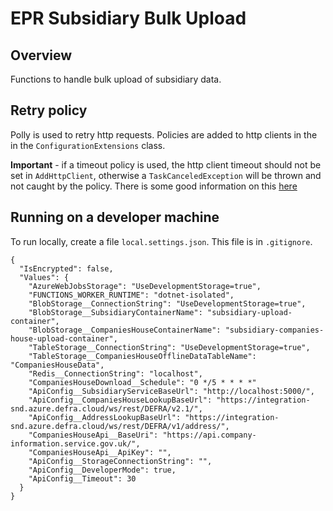 # EPR Subsidiary Bulk Upload

## Overview

Functions to handle bulk upload of subsidiary data.


## Retry policy

Polly is used to retry http requests. Policies are added to http clients in the in the `ConfigurationExtensions` class.

**Important** - if a timeout policy is used, the http client timeout should not be set in `AddHttpClient`, otherwise a `TaskCanceledException` will be thrown and not caught by the policy.
There is some good information on this [here](https://briancaos.wordpress.com/2020/12/16/httpclient-retry-on-http-timeout-with-polly-and-ihttpclientbuilder/)


## Running on a developer machine
To run locally, create a file `local.settings.json`. This file is in `.gitignore`.

```
{
  "IsEncrypted": false,
  "Values": {
    "AzureWebJobsStorage": "UseDevelopmentStorage=true",
    "FUNCTIONS_WORKER_RUNTIME": "dotnet-isolated",
    "BlobStorage__ConnectionString": "UseDevelopmentStorage=true",
    "BlobStorage__SubsidiaryContainerName": "subsidiary-upload-container",
    "BlobStorage__CompaniesHouseContainerName": "subsidiary-companies-house-upload-container",
    "TableStorage__ConnectionString": "UseDevelopmentStorage=true",
    "TableStorage__CompaniesHouseOfflineDataTableName": "CompaniesHouseData",
    "Redis__ConnectionString": "localhost",
    "CompaniesHouseDownload__Schedule": "0 */5 * * * *"
    "ApiConfig__SubsidiaryServiceBaseUrl": "http://localhost:5000/",
    "ApiConfig__CompaniesHouseLookupBaseUrl": "https://integration-snd.azure.defra.cloud/ws/rest/DEFRA/v2.1/",
    "ApiConfig__AddressLookupBaseUrl": "https://integration-snd.azure.defra.cloud/ws/rest/DEFRA/v1/address/",
    "CompaniesHouseApi__BaseUri": "https://api.company-information.service.gov.uk/",
    "CompaniesHouseApi__ApiKey": "",
    "ApiConfig__StorageConnectionString": "",
    "ApiConfig__DeveloperMode": true,
    "ApiConfig__Timeout": 30
  }
}
```
